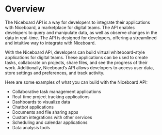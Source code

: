 # Overview

The Niceboard API is a way for developers to integrate their applications with
Niceboard, a marketplace for digital teams. The API enables developers to query
and manipulate data, as well as observe changes in the data in real-time. The
API is designed for developers, offering a streamlined and intuitive way to
integrate with Niceboard.

With the Niceboard API, developers can build virtual whiteboard-style
applications for digital teams. These applications can be used to create tasks,
collaborate on projects, share files, and see the progress of their work.
Additionally, Niceboard’s API allows developers to access user data, store
settings and preferences, and track activity.

Here are some examples of what you can build with the Niceboard API:

- Collaborative task management applications
- Real-time project tracking applications
- Dashboards to visualize data
- Chatbot applications
- Documents and file sharing apps
- Custom integrations with other services
- Scheduling and calendar applications
- Data analysis tools
